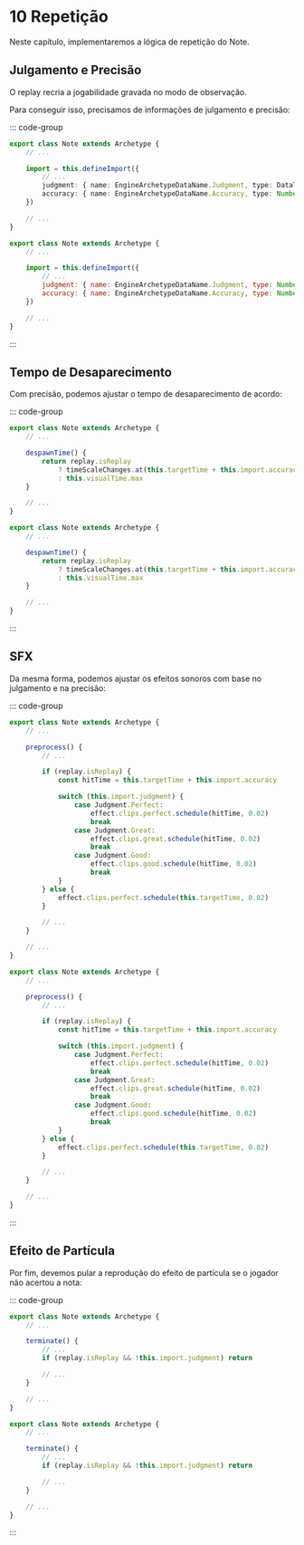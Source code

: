 # 10 Repetição

Neste capítulo, implementaremos a lógica de repetição do Note.

## Julgamento e Precisão

O replay recria a jogabilidade gravada no modo de observação.

Para conseguir isso, precisamos de informações de julgamento e precisão:

::: code-group

```TypeScript
export class Note extends Archetype {
    // ...

    import = this.defineImport({
        // ...
        judgment: { name: EngineArchetypeDataName.Judgment, type: DataType<Judgment> },
        accuracy: { name: EngineArchetypeDataName.Accuracy, type: Number },
    })

    // ...
}
```

```JavaScript
export class Note extends Archetype {
    // ...

    import = this.defineImport({
        // ...
        judgment: { name: EngineArchetypeDataName.Judgment, type: Number },
        accuracy: { name: EngineArchetypeDataName.Accuracy, type: Number },
    })

    // ...
}
```

:::

## Tempo de Desaparecimento

Com precisão, podemos ajustar o tempo de desaparecimento de acordo:

::: code-group

```TypeScript
export class Note extends Archetype {
    // ...

    despawnTime() {
        return replay.isReplay
            ? timeScaleChanges.at(this.targetTime + this.import.accuracy).scaledTime
            : this.visualTime.max
    }

    // ...
}
```

```JavaScript
export class Note extends Archetype {
    // ...

    despawnTime() {
        return replay.isReplay
            ? timeScaleChanges.at(this.targetTime + this.import.accuracy).scaledTime
            : this.visualTime.max
    }

    // ...
}
```

:::

## SFX

Da mesma forma, podemos ajustar os efeitos sonoros com base no julgamento e na precisão:

::: code-group

```TypeScript
export class Note extends Archetype {
    // ...

    preprocess() {
        // ...

        if (replay.isReplay) {
            const hitTime = this.targetTime + this.import.accuracy

            switch (this.import.judgment) {
                case Judgment.Perfect:
                    effect.clips.perfect.schedule(hitTime, 0.02)
                    break
                case Judgment.Great:
                    effect.clips.great.schedule(hitTime, 0.02)
                    break
                case Judgment.Good:
                    effect.clips.good.schedule(hitTime, 0.02)
                    break
            }
        } else {
            effect.clips.perfect.schedule(this.targetTime, 0.02)
        }

        // ...
    }

    // ...
}
```

```JavaScript
export class Note extends Archetype {
    // ...

    preprocess() {
        // ...

        if (replay.isReplay) {
            const hitTime = this.targetTime + this.import.accuracy

            switch (this.import.judgment) {
                case Judgment.Perfect:
                    effect.clips.perfect.schedule(hitTime, 0.02)
                    break
                case Judgment.Great:
                    effect.clips.great.schedule(hitTime, 0.02)
                    break
                case Judgment.Good:
                    effect.clips.good.schedule(hitTime, 0.02)
                    break
            }
        } else {
            effect.clips.perfect.schedule(this.targetTime, 0.02)
        }

        // ...
    }

    // ...
}
```

:::

## Efeito de Partícula

Por fim, devemos pular a reprodução do efeito de partícula se o jogador não acertou a nota:

::: code-group

```TypeScript
export class Note extends Archetype {
    // ...

    terminate() {
        // ...
        if (replay.isReplay && !this.import.judgment) return

        // ...
    }

    // ...
}
```

```JavaScript
export class Note extends Archetype {
    // ...

    terminate() {
        // ...
        if (replay.isReplay && !this.import.judgment) return

        // ...
    }

    // ...
}
```

:::
